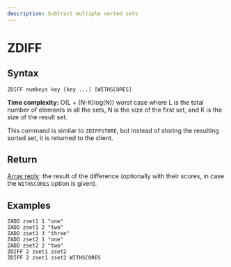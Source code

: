 ```yaml
---
description: Subtract multiple sorted sets
---
```


# ZDIFF

## Syntax

    ZDIFF numkeys key [key ...] [WITHSCORES]

**Time complexity:** O(L + (N-K)log(N)) worst case where L is the total number of elements in all the sets, N is the size of the first set, and K is the size of the result set.

This command is similar to `ZDIFFSTORE`, but instead of storing the resulting
sorted set, it is returned to the client.

## Return

[Array reply](https://redis.io/docs/reference/protocol-spec#resp-arrays): the result of the difference (optionally with their scores, in case
the `WITHSCORES` option is given).

## Examples

```cli
ZADD zset1 1 "one"
ZADD zset1 2 "two"
ZADD zset1 3 "three"
ZADD zset2 1 "one"
ZADD zset2 2 "two"
ZDIFF 2 zset1 zset2
ZDIFF 2 zset1 zset2 WITHSCORES
```
